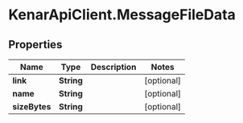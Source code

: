 # KenarApiClient.MessageFileData

## Properties

Name | Type | Description | Notes
------------ | ------------- | ------------- | -------------
**link** | **String** |  | [optional] 
**name** | **String** |  | [optional] 
**sizeBytes** | **String** |  | [optional] 


